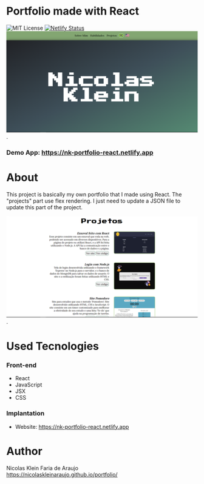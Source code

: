 # Portfolio made with React
 ![MIT License](https://img.shields.io/badge/license-MIT-blue) [![Netlify Status](https://api.netlify.com/api/v1/badges/61e3f784-e2d8-4c45-bf45-7cf521bdbf2e/deploy-status)](https://app.netlify.com/sites/trousseau-project/deploys)
<br>
 <img src="./frontend/public/others/home-page.png" alt="Print Home Page" width="700">.
 ### Demo App: https://nk-portfolio-react.netlify.app
# About
 This project is basically my own portfolio that I made using React.
 The "projects" part use flex rendering.
 I just need to update a JSON file to update this part of the project.
 
 <img src="./frontend/public/others/projects-page.png" alt="Print Home Page" width="700">.
# Used Tecnologies
 ### Front-end
 - React
 - JavaScript
 - JSX
 - CSS

 ### Implantation
 - Website: https://nk-portfolio-react.netlify.app

# Author
 Nicolas Klein Faria de Araujo <br>
 https://nicolaskleinaraujo.github.io/portfolio/
 
